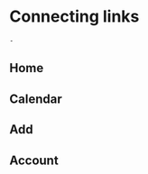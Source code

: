# Connecting links

```{topic} In this tutorial you will:
- 
```

## Home

## Calendar

## Add

## Account

